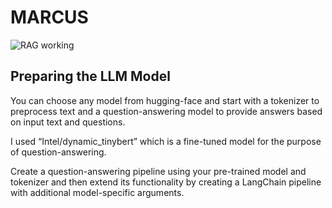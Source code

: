 # MARCUS

![RAG working](https://miro.medium.com/v2/resize:fit:828/format:webp/1*KPTfB3CyLuKpg8Rfs4jaIQ.png)

## Preparing the LLM Model

You can choose any model from hugging-face and start with a tokenizer to preprocess text and a question-answering model to provide answers based on input text and questions. 

I used “Intel/dynamic_tinybert” which is a fine-tuned model for the purpose of question-answering.  

Create a question-answering pipeline using your pre-trained model and tokenizer and then extend its 
functionality by creating a LangChain pipeline with additional model-specific arguments.

